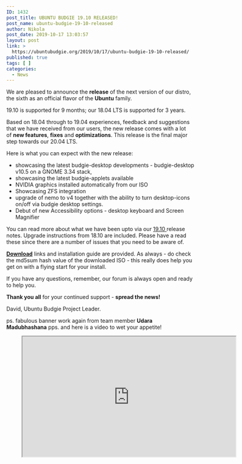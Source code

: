 ```yaml
---
ID: 1432
post_title: UBUNTU BUDGIE 19.10 RELEASED!
post_name: ubuntu-budgie-19-10-released
author: Nikola
post_date: 2019-10-17 13:03:57
layout: post
link: >
  https://ubuntubudgie.org/2019/10/17/ubuntu-budgie-19-10-released/
published: true
tags: [ ]
categories:
  - News
---
```

<!-- wp:paragraph -->
<p>We are pleased to announce the&nbsp;<strong>release</strong>&nbsp;of the next version of our distro, the sixth as an official flavor of the&nbsp;<strong>Ubuntu</strong>&nbsp;family.</p>
<!-- /wp:paragraph -->

<!-- wp:paragraph -->
<p>19.10 is supported for 9 months; our 18.04 LTS is supported for 3 years.</p>
<!-- /wp:paragraph -->

<!-- wp:paragraph -->
<p>Based on 18.04 through to 19.04 experiences, feedback and suggestions that we have received from our users, the new release comes with a lot of&nbsp;<strong>new features</strong>,&nbsp;<strong>fixes</strong>&nbsp;and&nbsp;<strong>optimizations</strong>. This release is the final major step towards our 20.04 LTS.</p>
<!-- /wp:paragraph -->

<!-- wp:more -->
<!--more-->
<!-- /wp:more -->

<!-- wp:paragraph -->
<p>Here is what you can expect with the new release:</p>
<!-- /wp:paragraph -->

<!-- wp:list -->
<ul><li>showcasing the latest budgie-desktop developments - budgie-desktop v10.5 on a GNOME 3.34 stack,</li><li>showcasing the latest budgie-applets available</li><li>NVIDIA graphics installed automatically from our ISO</li><li>Showcasing ZFS integration</li><li>upgrade of nemo to v4 together with the ability to turn desktop-icons on/off via budgie desktop settings.</li><li>Debut of new Accessibility options - desktop keyboard and Screen Magnifier</li></ul>
<!-- /wp:list -->

<!-- wp:paragraph -->
<p>You can read more about what we have been upto via our&nbsp;<a href="https://ubuntubudgie.org/2019/09/25/19-10-release-notes/" class="ek-link">19.10&nbsp;</a>release notes. Upgrade instructions from 18.10 are included. Please have a read these since there are a number of issues that you need to be aware of.</p>
<!-- /wp:paragraph -->

<!-- wp:paragraph -->
<p><strong><a href="https://ubuntubudgie.org/downloads/" class="ek-link">Download</a></strong>&nbsp;links&nbsp;and installation guide are provided. As always - do check the md5sum hash value of the downloaded ISO - this really does help you get on with a flying start for your install.</p>
<!-- /wp:paragraph -->

<!-- wp:paragraph -->
<p>If you have any questions, remember, our&nbsp;forum&nbsp;is always open and ready to help you.</p>
<!-- /wp:paragraph -->

<!-- wp:paragraph -->
<p><strong>Thank you all</strong>&nbsp;for your continued support -&nbsp;<strong>spread the news!</strong></p>
<!-- /wp:paragraph -->

<!-- wp:paragraph -->
<p>David, Ubuntu Budgie Project Leader.</p>
<!-- /wp:paragraph -->

<!-- wp:paragraph -->
<p>ps. fabulous banner work again from team member&nbsp;<strong>Udara Madubhashana</strong>&nbsp;pps. and here is a video to wet your appetite!</p>
<!-- /wp:paragraph -->

<!-- wp:html -->
<figure><iframe width="560" height="315" src="https://www.youtube.com/embed/UHr8h2w5hjA" allowfullscreen=""></iframe></figure>
<!-- /wp:html -->